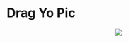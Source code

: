 # Drag Yo Pic
<p align="center">
  <img src="https://media.giphy.com/media/3ohc0TieVUxe3ObmlG/giphy.gif" />
</p>
